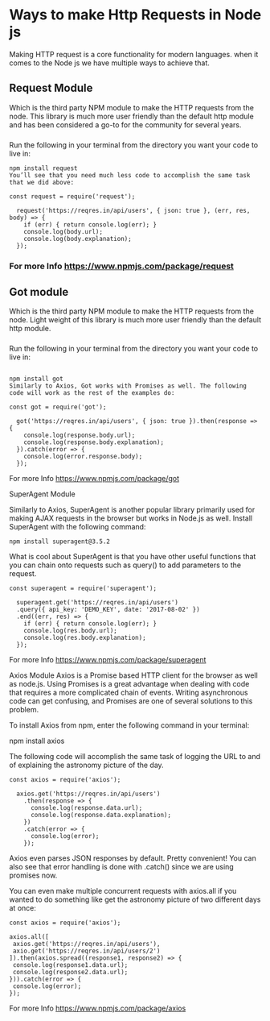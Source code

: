 # Ways to make Http Requests in Node js
Making HTTP request is a core functionality for modern languages.
when it comes to the Node js we have multiple ways to achieve that.


## Request Module

Which is the third party NPM module to make the HTTP requests from the node.
This library is much more user friendly than the default http module and has been considered a go-to for the community for several years.
###
Run the following in your terminal from the directory you want your code to live in:
```
npm install request
You’ll see that you need much less code to accomplish the same task that we did above:
```
```
const request = require('request');
```
      request('https://reqres.in/api/users', { json: true }, (err, res, body) => {
        if (err) { return console.log(err); }
        console.log(body.url);
        console.log(body.explanation);
      });

### For more Info https://www.npmjs.com/package/request

## Got module 
Which is the third party NPM module to make the HTTP requests from the node.
Light weight of this library is much more user friendly than the default http module.

###
Run the following in your terminal from the directory you want your code to live in:
```

npm install got
Similarly to Axios, Got works with Promises as well. The following code will work as the rest of the examples do:
```

```
const got = require('got');
```

      got('https://reqres.in/api/users', { json: true }).then(response => {
        console.log(response.body.url);
        console.log(response.body.explanation);
      }).catch(error => {
        console.log(error.response.body);
      });

For more Info https://www.npmjs.com/package/got

SuperAgent Module

Similarly to Axios, SuperAgent is another popular library primarily used for making AJAX requests in the browser but works in Node.js as well. Install SuperAgent with the following command:

```
npm install superagent@3.5.2
```
What is cool about SuperAgent is that you have other useful functions that you can chain onto requests such as query() to add parameters to the request.

```
const superagent = require('superagent');
```
      superagent.get('https://reqres.in/api/users')
      .query({ api_key: 'DEMO_KEY', date: '2017-08-02' })
      .end((err, res) => {
        if (err) { return console.log(err); }
        console.log(res.body.url);
        console.log(res.body.explanation);
      });

For more Info https://www.npmjs.com/package/superagent

Axios Module
Axios is a Promise based HTTP client for the browser as well as node.js. Using Promises is a great advantage when dealing with code that requires a more complicated chain of events.
Writing asynchronous code can get confusing, and Promises are one of several solutions to this problem.

To install Axios from npm, enter the following command in your terminal:

npm install axios

The following code will accomplish the same task of logging the URL to and of explaining the astronomy picture of the day.

```
const axios = require('axios');
```

      axios.get('https://reqres.in/api/users')
        .then(response => {
          console.log(response.data.url);
          console.log(response.data.explanation);
        })
        .catch(error => {
          console.log(error);
        });

Axios even parses JSON responses by default. Pretty convenient! You can also see that error handling is done with .catch() since we are using promises now.

You can even make multiple concurrent requests with axios.all if you wanted to do something like get the astronomy picture of two different days at once:

```
const axios = require('axios');
```

    axios.all([
     axios.get('https://reqres.in/api/users'),
     axio.get('https://reqres.in/api/users/2')
    ]).then(axios.spread((response1, response2) => {
     console.log(response1.data.url);
     console.log(response2.data.url);
    })).catch(error => {
     console.log(error);
    });

For more Info https://www.npmjs.com/package/axios

